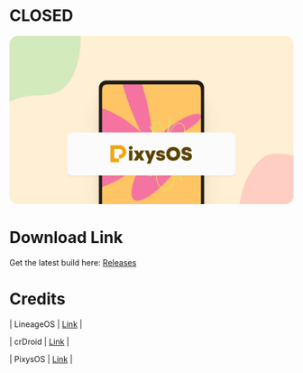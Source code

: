 # CLOSED

![2okPze5](https://raw.githubusercontent.com/PixysOS/Pixys_doc/twelve/twelve-stuff/pixys_banner.png)

# Download Link

Get the latest build here: [Releases](https://github.com/derveror/PixysOS-Xiaomi-Mi-Mix-2S/releases)

# Credits
| LineageOS                         | [Link](https://github.com/LineageOS) |

| crDroid                           | [Link](https://github.com/crdroidandroid) |

| PixysOS                           | [Link](https://github.com/PixysOS) |
